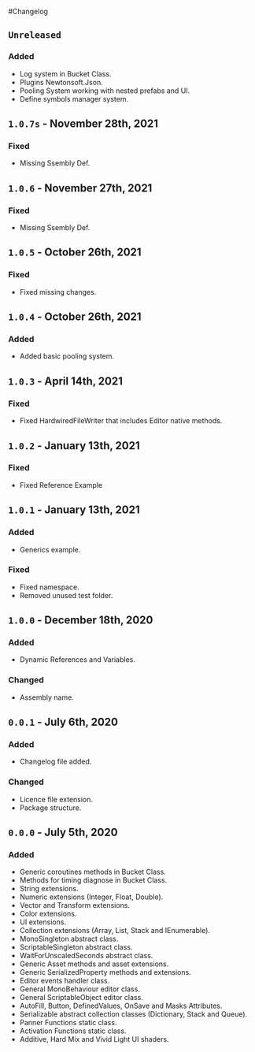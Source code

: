 #Changelog

## `Unreleased`
### Added
- Log system in Bucket Class.
- Plugins Newtonsoft.Json.
- Pooling System working with nested prefabs and UI.
- Define symbols manager system.


## `1.0.7s` - November 28th, 2021
### Fixed
- Missing Ssembly Def.


## `1.0.6` - November 27th, 2021
### Fixed
- Missing Ssembly Def.


## `1.0.5` - October 26th, 2021
### Fixed
- Fixed missing changes.


## `1.0.4` - October 26th, 2021
### Added
- Added basic pooling system.


## `1.0.3` - April 14th, 2021
### Fixed
- Fixed HardwiredFileWriter that includes Editor native methods.


## `1.0.2` - January 13th, 2021
### Fixed
- Fixed Reference Example


## `1.0.1` - January 13th, 2021
### Added
- Generics example.
### Fixed
- Fixed namespace.
- Removed unused test folder.


## `1.0.0` - December 18th, 2020
### Added
- Dynamic References and Variables.
### Changed
- Assembly name.


## `0.0.1` - July 6th, 2020
### Added
- Changelog file added.
### Changed
- Licence file extension.
- Package structure.


## `0.0.0` - July 5th, 2020
### Added
- Generic coroutines methods in Bucket Class.
- Methods for timing diagnose in Bucket Class.
- String extensions.
- Numeric extensions (Integer, Float, Double).
- Vector and Transform extensions.
- Color extensions.
- UI extensions.
- Collection extensions (Array, List, Stack and IEnumerable).
- MonoSingleton abstract class.
- ScriptableSingleton abstract class.
- WaitForUnscaledSeconds abstract class.
- Generic Asset methods and asset extensions.
- Generic SerializedProperty methods and extensions.
- Editor events handler class.
- General MonoBehaviour editor class.
- General ScriptableObject editor class.
- AutoFill, Button, DefinedValues, OnSave and Masks Attributes.
- Serializable abstract collection classes (Dictionary, Stack and Queue).
- Panner Functions static class.
- Activation Functions static class.
- Additive, Hard Mix and Vivid Light UI shaders.
 
